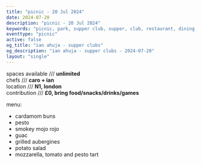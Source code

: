 ```yaml
---
title: "picnic - 20 Jul 2024"
date: 2024-07-20
description: "picnic - 20 Jul 2024"
keywords: "picnic, park, supper club, supper, club, restaurant, dining, london, connection"
eventtype: "picnic"
active: false
og_title: "ian ahuja - supper clubs"
og_description: "ian ahuja - supper clubs - 2024-07-20"
layout: "single"
---
```


spaces available /// **unlimited**  
chefs /// **caro + ian**  
location /// **N1, london**  
contribution /// **£0, bring food/snacks/drinks/games**  

menu:
- cardamom buns
- pesto
- smokey mojo rojo
- guac
- grilled aubergines
- potato salad
- mozzarella, tomato and pesto tart